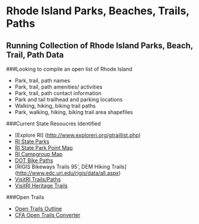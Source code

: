 <h1> Rhode Island Parks, Beaches, Trails, Paths </h1>
<h2> Running Collection of Rhode Island Parks, Beach, Trail, Path Data </h2>

###Looking to compile an open list of Rhode Island
* Park, trail, path names
* Park, trail, path amenities/ activities
* Park, trail, path contact information
* Park and tail trailhead and parking locations
* Walking, hiking, biking trail paths
* Park, walking, hiking, biking trail area shapefiles


###Current State Resoucres Identified
* [Explore RI] (http://www.exploreri.org/gtraillist.php)
* [RI State Parks](http://www.riparks.com/index.html)
* [RI State Park Point Map](http://www.riparks.com/FindALocation.html)
* [RI Campgroup Map](http://rhodeislandstateparks.reserveamerica.com/generateBrowseMap.do?stateCode=RI&zoom=9&map=BROWSE&long=-71.3507080078125&lat=41.644183479397455&tti=CampgroundMap)
* [DOT Bike Paths](http://www.dot.ri.gov/community/bikeri/index.php)
* [RIGIS Bikeways Trails 95', DEM Hiking Trails] (http://www.edc.uri.edu/rigis/data/all.aspx)
* [VisitRI Trails/Paths](https://www.visitrhodeisland.com/what-to-do/parks/)
* [VisitRI Heritage Trails](https://www.visitrhodeisland.com/what-to-do/heritage-trails/)

###Open Trails
* [Open Trails Outline](https://www.codeforamerica.org/specifications/trails/spec.html)
* [CFA Open Trails Converter](http://open-trails.codeforamerica.org/)
